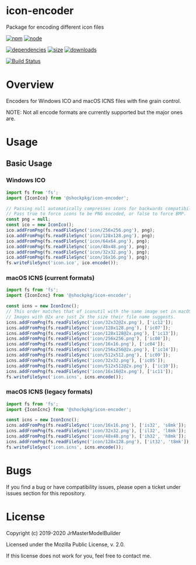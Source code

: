 # icon-encoder

Package for encoding different icon files

[![npm](https://img.shields.io/npm/v/@shockpkg/icon-encoder.svg)](https://npmjs.com/package/@shockpkg/icon-encoder)
[![node](https://img.shields.io/node/v/@shockpkg/icon-encoder.svg)](https://nodejs.org)

[![dependencies](https://img.shields.io/david/shockpkg/icon-encoder.svg)](https://david-dm.org/shockpkg/icon-encoder)
[![size](https://packagephobia.now.sh/badge?p=@shockpkg/icon-encoder)](https://packagephobia.now.sh/result?p=@shockpkg/icon-encoder)
[![downloads](https://img.shields.io/npm/dm/@shockpkg/icon-encoder.svg)](https://npmcharts.com/compare/@shockpkg/icon-encoder?minimal=true)

[![Build Status](https://github.com/shockpkg/icon-encoder/workflows/main/badge.svg?branch=master)](https://github.com/shockpkg/icon-encoder/actions?query=workflow%3Amain+branch%3Amaster)


# Overview

Encoders for Windows ICO and macOS ICNS files with fine grain control.

NOTE: Not all encode formats are currently supported but the major ones are.


# Usage

## Basic Usage

### Windows ICO

```js
import fs from 'fs';
import {IconIco} from '@shockpkg/icon-encoder';

// Passing null automatically compresses icons for backwards compatibility.
// Pass true to force icons to be PNG encoded, or false to force BMP.
const png = null;
const ico = new IconIco();
ico.addFromPng(fs.readFileSync('icon/256x256.png'), png);
ico.addFromPng(fs.readFileSync('icon/128x128.png'), png);
ico.addFromPng(fs.readFileSync('icon/64x64.png'), png);
ico.addFromPng(fs.readFileSync('icon/48x48.png'), png);
ico.addFromPng(fs.readFileSync('icon/32x32.png'), png);
ico.addFromPng(fs.readFileSync('icon/16x16.png'), png);
fs.writeFileSync('icon.ico', ico.encode());
```

### macOS ICNS (current formats)

```js
import fs from 'fs';
import {IconIcnc} from '@shockpkg/icon-encoder';

const icns = new IconIcnc();
// This order matches that of iconutil with the same image set in macOS 10.14.
// Images with @2x are just 2x the size their file name suggests.
icns.addFromPng(fs.readFileSync('icon/32x32@2x.png'), ['ic12']);
icns.addFromPng(fs.readFileSync('icon/128x128.png'), ['ic07']);
icns.addFromPng(fs.readFileSync('icon/128x128@2x.png'), ['ic13']);
icns.addFromPng(fs.readFileSync('icon/256x256.png'), ['ic08']);
icns.addFromPng(fs.readFileSync('icon/16x16.png'), ['ic04']);
icns.addFromPng(fs.readFileSync('icon/256x256@2x.png'), ['ic14']);
icns.addFromPng(fs.readFileSync('icon/512x512.png'), ['ic09']);
icns.addFromPng(fs.readFileSync('icon/32x32.png'), ['ic05']);
icns.addFromPng(fs.readFileSync('icon/512x512@2x.png'), ['ic10']);
icns.addFromPng(fs.readFileSync('icon/16x16@2x.png'), ['ic11']);
fs.writeFileSync('icon.icns', icns.encode());
```

### macOS ICNS (legacy formats)

```js
import fs from 'fs';
import {IconIcnc} from '@shockpkg/icon-encoder';

const icns = new IconIcnc();
icns.addFromPng(fs.readFileSync('icon/16x16.png'), ['is32', 's8mk']);
icns.addFromPng(fs.readFileSync('icon/32x32.png'), ['il32', 'l8mk']);
icns.addFromPng(fs.readFileSync('icon/48x48.png'), ['ih32', 'h8mk']);
icns.addFromPng(fs.readFileSync('icon/128x128.png'), ['it32', 't8mk']);
fs.writeFileSync('icon.icns', icns.encode());
```


# Bugs

If you find a bug or have compatibility issues, please open a ticket under issues section for this repository.


# License

Copyright (c) 2019-2020 JrMasterModelBuilder

Licensed under the Mozilla Public License, v. 2.0.

If this license does not work for you, feel free to contact me.
